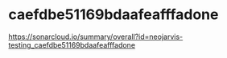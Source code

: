 # caefdbe51169bdaafeafffadone
https://sonarcloud.io/summary/overall?id=neojarvis-testing_caefdbe51169bdaafeafffadone
